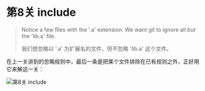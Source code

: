 
# 第8关 include

> Notice a few files with the '.a' extension.  We want git to ignore all but the 'lib.a' file.
>
> 我们想忽略以 '.a' 为扩展名的文件，但不忽略 'lib.a' 这个文件。

在上一关讲到的忽略规则中，最后一条是把某个文件排除在已有规则之外，正好用它来解这一关：

![第8关 include](./images/level-8-include.png)
